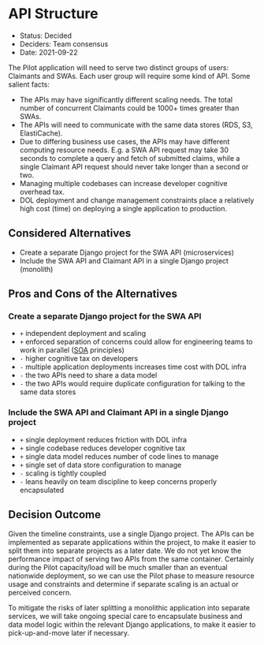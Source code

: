 # API Structure

- Status: Decided
- Deciders: Team consensus
- Date: 2021-09-22

The Pilot application will need to serve two distinct groups of users: Claimants and SWAs. Each user group will
require some kind of API. Some salient facts:

- The APIs may have significantly different scaling needs. The total number of concurrent
  Claimants could be 1000+ times greater than SWAs.
- The APIs will need to communicate with the same data stores (RDS, S3, ElastiCache).
- Due to differing business use cases, the APIs may have different computing resource needs. E.g. a SWA API request may take 30 seconds
  to complete a query and fetch of submitted claims, while a single Claimant API request should never take longer than a second or two.
- Managing multiple codebases can increase developer cognitive overhead tax.
- DOL deployment and change management constraints place a relatively high cost (time) on deploying a single application to production.

## Considered Alternatives

- Create a separate Django project for the SWA API (microservices)
- Include the SWA API and Claimant API in a single Django project (monolith)

## Pros and Cons of the Alternatives

### Create a separate Django project for the SWA API

- `+` independent deployment and scaling
- `+` enforced separation of concerns could allow for engineering teams to work in parallel ([SOA](https://en.wikipedia.org/wiki/Service-oriented_architecture) principles)
- `-` higher cognitive tax on developers
- `-` multiple application deployments increases time cost with DOL infra
- `-` the two APIs need to share a data model
- `-` the two APIs would require duplicate configuration for talking to the same data stores

### Include the SWA API and Claimant API in a single Django project

- `+` single deployment reduces friction with DOL infra
- `+` single codebase reduces developer cognitive tax
- `+` single data model reduces number of code lines to manage
- `+` single set of data store configuration to manage
- `-` scaling is tightly coupled
- `-` leans heavily on team discipline to keep concerns properly encapsulated

## Decision Outcome

Given the timeline constraints, use a single Django project. The APIs can be implemented as separate applications within the project,
to make it easier to split them into separate projects as a later date. We do not yet know the performance impact of serving two APIs from the same
container. Certainly during the Pilot capacity/load will be much smaller than an eventual nationwide deployment, so we can use the Pilot
phase to measure resource usage and constraints and determine if separate scaling is an actual or perceived concern.

To mitigate the risks of later splitting a monolithic application into separate services, we will take ongoing special care
to encapsulate business and data model logic within the relevant Django applications, to make it easier to pick-up-and-move
later if necessary.

